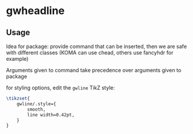 # gwheadline

## Usage

Idea for package: provide command that can be inserted, then we are safe with different classes (KOMA can use chead, others use fancyhdr for example)

Arguments given to command take precedence over arguments given to package

for styling options, edit the `gwline` TikZ style:

```tex
\tikzset{
    gwline/.style={
		smooth,
		line width=0.42pt,
	}
}
```
